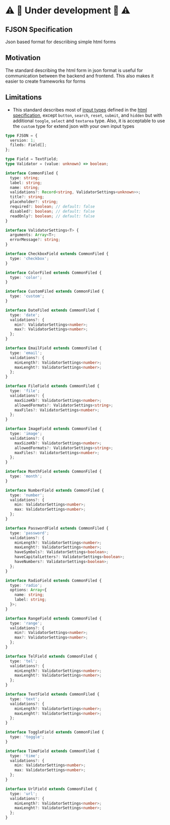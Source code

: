 # ⚠️ 🚧 Under development 🚧 ⚠️

FJSON Specification
----
Json based format for descriibing simple html forms

## Motivation
The standard describing the html form in json format is useful for communication between the backend and frontend.
This also makes it easier to create frameworks for forms

## Limitations
- This standard describes most of [input types](https://developer.mozilla.org/en-US/docs/Web/HTML/Element/input#input_types) defined in the [html specification](https://html.spec.whatwg.org/multipage/input.html#states-of-the-type-attribute), except `button`, `search`, `reset`, `submit`, and `hidden` but with additional `toogle`, `select` and `textarea` type. Also, it is acceptable to use the `custom` type for extend json with your own input types
  
```ts
type FJSON = {
  version: 1;
  fileds: Field[];
};

type Field = TextField;
type Validator = (value: unknown) => boolean;

interface CommonFiled {
  type: string;
  label: string;
  name: string;
  validations?: Record<string, ValidatorSettings<unknown>>;
  title?: string;
  placeholder?: string;
  required?: boolean; // default: false
  disabled?: boolean; // default: false
  readOnly?: boolean; // default: false
}

interface ValidatorSettings<T> {
  arguments: Array<T>;
  errorMessage?: string;
}

interface CheckboxField extends CommonFiled {
  type: 'checkbox';
}

interface ColorFiled extends CommonFiled {
  type: 'color';
}

interface CustomFiled extends CommonFiled {
  type: 'custom';
}

interface DateFiled extends CommonFiled {
  type: 'date';
  validations?: {
    min?: ValidatorSettings<number>;
    max?: ValidatorSettings<number>;
  };
}

interface EmailField extends CommonFiled {
  type: 'email';
  validations?: {
    minLength?: ValidatorSettings<number>;
    maxLenght?: ValidatorSettings<number>;
  };
}

interface FileField extends CommonFiled {
  type: 'file';
  validations?: {
    maxSizeKb?: ValidatorSettings<number>;
    allowedFormats?: ValidatorSettings<string>;
    maxFiles?: ValidatorSettings<number>;
  };
}

interface ImageField extends CommonFiled {
  type: 'image';
  validations?: {
    maxSizeKb?: ValidatorSettings<number>;
    allowedFormats?: ValidatorSettings<string>;
    maxFiles?: ValidatorSettings<number>;
  };
}

interface MonthField extends CommonFiled {
  type: 'month';
}

interface NumberField extends CommonFiled {
  type: 'number';
  validations?: {
    min: ValidatorSettings<number>;
    max: ValidatorSettings<number>;
  };
}

interface PasswordField extends CommonFiled {
  type: 'password';
  validations?: {
    minLength?: ValidatorSettings<number>;
    maxLenght?: ValidatorSettings<number>;
    haveSymbols?: ValidatorSettings<boolean>;
    haveCapitalLetters?: ValidatorSettings<boolean>;
    haveNumbers?: ValidatorSettings<boolean>;
  };
}

interface RadioField extends CommonFiled {
  type: 'radio';
  options: Array<{
    name: string;
    label: string;
  }>;
}

interface RangeField extends CommonFiled {
  type: 'range';
  validations?: {
    min?: ValidatorSettings<number>;
    max?: ValidatorSettings<number>;
  };
}

interface TelField extends CommonFiled {
  type: 'tel';
  validations?: {
    minLength?: ValidatorSettings<number>;
    maxLenght?: ValidatorSettings<number>;
  };
}

interface TextField extends CommonFiled {
  type: 'text';
  validations?: {
    minLength?: ValidatorSettings<number>;
    maxLenght?: ValidatorSettings<number>;
  };
}

interface ToggleField extends CommonFiled {
  type: 'toggle';
}

interface TimeField extends CommonFiled {
  type: 'time';
  validations?: {
    min: ValidatorSettings<number>;
    max: ValidatorSettings<number>;
  };
}

interface UrlField extends CommonFiled {
  type: 'url';
  validations?: {
    minLength?: ValidatorSettings<number>;
    maxLenght?: ValidatorSettings<number>;
  };
}

```
